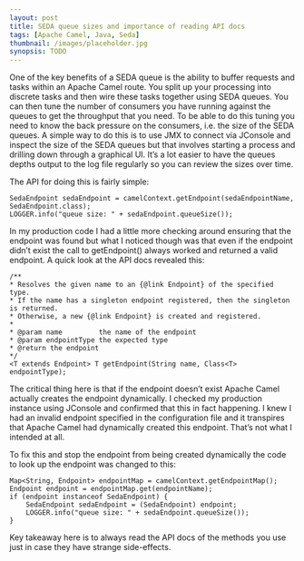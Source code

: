 ```yaml
---
layout: post
title: SEDA queue sizes and importance of reading API docs
tags: [Apache Camel, Java, Seda]
thumbnail: /images/placeholder.jpg
synopsis: TODO
---
```

One of the key benefits of a SEDA queue is the ability to buffer requests and tasks within an Apache Camel route. You split up your processing into discrete tasks and then wire these tasks together using SEDA queues. You can then tune the number of consumers you have running against the queues to get the throughput that you need. To be able to do this tuning you need to know the back pressure on the consumers, i.e. the size of the SEDA queues. A simple way to do this is to use JMX to connect via JConsole and inspect the size of the SEDA queues but that involves starting a process and drilling down through a graphical UI. It’s a lot easier to have the queues depths output to the log file regularly so you can review the sizes over time.
 
The API for doing this is fairly simple:
 
    SedaEndpoint sedaEndpoint = camelContext.getEndpoint(sedaEndpointName,  SedaEndpoint.class);
    LOGGER.info("queue size: " + sedaEndpoint.queueSize());
 
In my production code I had a little more checking around ensuring that the endpoint was found but what I noticed though was that even if the endpoint didn’t exist the call to getEndpoint() always worked and returned a valid endpoint. A quick look at the API docs revealed this:
 
    /**
    * Resolves the given name to an {@link Endpoint} of the specified type.
    * If the name has a singleton endpoint registered, then the singleton is returned.
    * Otherwise, a new {@link Endpoint} is created and registered.
    *
    * @param name         the name of the endpoint
    * @param endpointType the expected type
    * @return the endpoint
    */
    <T extends Endpoint> T getEndpoint(String name, Class<T> endpointType);
 
The critical thing here is that if the endpoint doesn’t exist Apache Camel actually creates the endpoint dynamically. I checked my production instance using JConsole  and confirmed that this in fact happening. I knew I had an invalid endpoint specified in the configuration file and it transpires that Apache Camel had dynamically created this endpoint. That’s not what I intended at all.
 
To fix this and stop the endpoint from being created dynamically the code to look up the endpoint was  changed to this:
 
    Map<String, Endpoint> endpointMap = camelContext.getEndpointMap();
    Endpoint endpoint = endpointMap.get(endpointName);
    if (endpoint instanceof SedaEndpoint) {
        SedaEndpoint sedaEndpoint = (SedaEndpoint) endpoint;
        LOGGER.info("queue size: " + sedaEndpoint.queueSize());
    }
 
Key takeaway here is to always read the API docs of the methods you use just in case they have strange side-effects.